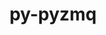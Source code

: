 ---
title: "py-pyzmq"
layout: cache
categories: [package, develop]
meta: {"versions": ["17.1.2", "25.0.2"], "compilers": ["gcc@=11.1.0", "gcc@=11.4.0", "gcc@=9.4.0", "oneapi@=2024.0.0"], "oss": ["ubuntu20.04", "ubuntu22.04"], "platforms": ["linux"], "targets": ["neoverse_v1", "neoverse_v2", "ppc64le", "x86_64_v3"], "stacks": ["data-vis-sdk", "e4s", "e4s-neoverse-v2", "e4s-neoverse_v1", "e4s-oneapi", "e4s-power", "root"], "num_specs": 48, "num_specs_by_stack": {"root": 48, "e4s-power": 8, "data-vis-sdk": 5, "e4s-neoverse_v1": 8, "e4s-neoverse-v2": 8, "e4s": 11, "e4s-oneapi": 8}}
spec_details: [{"hash": "dwjffn6ygc4gvtzld3n7zff5tofjjfy7", "compiler": "gcc@=9.4.0", "versions": ["25.0.2"], "os": "ubuntu20.04", "platform": "linux", "target": "ppc64le", "variants": ["build_system=python_pip"], "stacks": ["root", "e4s-power"], "size": "-", "tarball": "https://binaries.spack.io/develop/build_cache/linux-ubuntu20.04-ppc64le/gcc-9.4.0/py-pyzmq-25.0.2/linux-ubuntu20.04-ppc64le-gcc-9.4.0-py-pyzmq-25.0.2-dwjffn6ygc4gvtzld3n7zff5tofjjfy7.spack"}, {"hash": "bwx32mv6wm3adyauhsn5sov2omtgojyk", "compiler": "gcc@=9.4.0", "versions": ["25.0.2"], "os": "ubuntu20.04", "platform": "linux", "target": "ppc64le", "variants": ["build_system=python_pip"], "stacks": ["root", "e4s-power"], "size": "-", "tarball": "https://binaries.spack.io/develop/build_cache/linux-ubuntu20.04-ppc64le/gcc-9.4.0/py-pyzmq-25.0.2/linux-ubuntu20.04-ppc64le-gcc-9.4.0-py-pyzmq-25.0.2-bwx32mv6wm3adyauhsn5sov2omtgojyk.spack"}, {"hash": "cepswpd4cubbofv753w7zmljs7etywto", "compiler": "gcc@=9.4.0", "versions": ["25.0.2"], "os": "ubuntu20.04", "platform": "linux", "target": "ppc64le", "variants": ["build_system=python_pip"], "stacks": ["root", "e4s-power"], "size": "-", "tarball": "https://binaries.spack.io/develop/build_cache/linux-ubuntu20.04-ppc64le/gcc-9.4.0/py-pyzmq-25.0.2/linux-ubuntu20.04-ppc64le-gcc-9.4.0-py-pyzmq-25.0.2-cepswpd4cubbofv753w7zmljs7etywto.spack"}, {"hash": "wlb7qokowt3sapgxksrnxnupeiie2frx", "compiler": "gcc@=9.4.0", "versions": ["25.0.2"], "os": "ubuntu20.04", "platform": "linux", "target": "ppc64le", "variants": ["build_system=python_pip"], "stacks": ["root", "e4s-power"], "size": "-", "tarball": "https://binaries.spack.io/develop/build_cache/linux-ubuntu20.04-ppc64le/gcc-9.4.0/py-pyzmq-25.0.2/linux-ubuntu20.04-ppc64le-gcc-9.4.0-py-pyzmq-25.0.2-wlb7qokowt3sapgxksrnxnupeiie2frx.spack"}, {"hash": "rdshhkkcffyctik64yq2khhz2m75boph", "compiler": "gcc@=9.4.0", "versions": ["25.0.2"], "os": "ubuntu20.04", "platform": "linux", "target": "ppc64le", "variants": ["build_system=python_pip"], "stacks": ["root", "e4s-power"], "size": "-", "tarball": "https://binaries.spack.io/develop/build_cache/linux-ubuntu20.04-ppc64le/gcc-9.4.0/py-pyzmq-25.0.2/linux-ubuntu20.04-ppc64le-gcc-9.4.0-py-pyzmq-25.0.2-rdshhkkcffyctik64yq2khhz2m75boph.spack"}, {"hash": "tgua7mzc77qiv4zph52fxsluaqozw543", "compiler": "gcc@=9.4.0", "versions": ["17.1.2"], "os": "ubuntu20.04", "platform": "linux", "target": "ppc64le", "variants": ["build_system=python_pip"], "stacks": ["root", "e4s-power"], "size": "-", "tarball": "https://binaries.spack.io/develop/build_cache/linux-ubuntu20.04-ppc64le/gcc-9.4.0/py-pyzmq-17.1.2/linux-ubuntu20.04-ppc64le-gcc-9.4.0-py-pyzmq-17.1.2-tgua7mzc77qiv4zph52fxsluaqozw543.spack"}, {"hash": "6nw6ms6rzotnlxpw2v3buug6wa6ro7qu", "compiler": "gcc@=9.4.0", "versions": ["17.1.2"], "os": "ubuntu20.04", "platform": "linux", "target": "ppc64le", "variants": ["build_system=python_pip"], "stacks": ["root", "e4s-power"], "size": "-", "tarball": "https://binaries.spack.io/develop/build_cache/linux-ubuntu20.04-ppc64le/gcc-9.4.0/py-pyzmq-17.1.2/linux-ubuntu20.04-ppc64le-gcc-9.4.0-py-pyzmq-17.1.2-6nw6ms6rzotnlxpw2v3buug6wa6ro7qu.spack"}, {"hash": "l5ul7vxs7odltu7urvqrfohswccno546", "compiler": "gcc@=9.4.0", "versions": ["17.1.2"], "os": "ubuntu20.04", "platform": "linux", "target": "ppc64le", "variants": ["build_system=python_pip"], "stacks": ["root", "e4s-power"], "size": "-", "tarball": "https://binaries.spack.io/develop/build_cache/linux-ubuntu20.04-ppc64le/gcc-9.4.0/py-pyzmq-17.1.2/linux-ubuntu20.04-ppc64le-gcc-9.4.0-py-pyzmq-17.1.2-l5ul7vxs7odltu7urvqrfohswccno546.spack"}, {"hash": "yfxm226opfvfsa6mcs5ele7om5zlex45", "compiler": "gcc@=11.1.0", "versions": ["25.0.2"], "os": "ubuntu20.04", "platform": "linux", "target": "x86_64_v3", "variants": ["build_system=python_pip"], "stacks": ["data-vis-sdk", "root"], "size": "-", "tarball": "https://binaries.spack.io/develop/build_cache/linux-ubuntu20.04-x86_64_v3/gcc-11.1.0/py-pyzmq-25.0.2/linux-ubuntu20.04-x86_64_v3-gcc-11.1.0-py-pyzmq-25.0.2-yfxm226opfvfsa6mcs5ele7om5zlex45.spack"}, {"hash": "hksltkgo3p77oz2zon5oo7w25c6hoquv", "compiler": "gcc@=11.1.0", "versions": ["25.0.2"], "os": "ubuntu20.04", "platform": "linux", "target": "x86_64_v3", "variants": ["build_system=python_pip"], "stacks": ["data-vis-sdk", "root"], "size": "-", "tarball": "https://binaries.spack.io/develop/build_cache/linux-ubuntu20.04-x86_64_v3/gcc-11.1.0/py-pyzmq-25.0.2/linux-ubuntu20.04-x86_64_v3-gcc-11.1.0-py-pyzmq-25.0.2-hksltkgo3p77oz2zon5oo7w25c6hoquv.spack"}, {"hash": "vgoetpnyx2ctfqb5gnmxp4roe7onsizp", "compiler": "gcc@=11.1.0", "versions": ["25.0.2"], "os": "ubuntu20.04", "platform": "linux", "target": "x86_64_v3", "variants": ["build_system=python_pip"], "stacks": ["data-vis-sdk", "root"], "size": "-", "tarball": "https://binaries.spack.io/develop/build_cache/linux-ubuntu20.04-x86_64_v3/gcc-11.1.0/py-pyzmq-25.0.2/linux-ubuntu20.04-x86_64_v3-gcc-11.1.0-py-pyzmq-25.0.2-vgoetpnyx2ctfqb5gnmxp4roe7onsizp.spack"}, {"hash": "bl2xka4et3yrbnnrilukzrwiwbattlif", "compiler": "gcc@=11.1.0", "versions": ["25.0.2"], "os": "ubuntu20.04", "platform": "linux", "target": "x86_64_v3", "variants": ["build_system=python_pip"], "stacks": ["data-vis-sdk", "root"], "size": "-", "tarball": "https://binaries.spack.io/develop/build_cache/linux-ubuntu20.04-x86_64_v3/gcc-11.1.0/py-pyzmq-25.0.2/linux-ubuntu20.04-x86_64_v3-gcc-11.1.0-py-pyzmq-25.0.2-bl2xka4et3yrbnnrilukzrwiwbattlif.spack"}, {"hash": "lkjpmndjofbtidjbxhbzru3hps4nrvxg", "compiler": "gcc@=11.1.0", "versions": ["25.0.2"], "os": "ubuntu20.04", "platform": "linux", "target": "x86_64_v3", "variants": ["build_system=python_pip"], "stacks": ["data-vis-sdk", "root"], "size": "-", "tarball": "https://binaries.spack.io/develop/build_cache/linux-ubuntu20.04-x86_64_v3/gcc-11.1.0/py-pyzmq-25.0.2/linux-ubuntu20.04-x86_64_v3-gcc-11.1.0-py-pyzmq-25.0.2-lkjpmndjofbtidjbxhbzru3hps4nrvxg.spack"}, {"hash": "ke7ox7z56rpvwyoz5a34af763rkhinlf", "compiler": "gcc@=11.4.0", "versions": ["25.0.2"], "os": "ubuntu22.04", "platform": "linux", "target": "neoverse_v1", "variants": ["build_system=python_pip"], "stacks": ["root", "e4s-neoverse_v1"], "size": "-", "tarball": "https://binaries.spack.io/develop/build_cache/linux-ubuntu22.04-neoverse_v1/gcc-11.4.0/py-pyzmq-25.0.2/linux-ubuntu22.04-neoverse_v1-gcc-11.4.0-py-pyzmq-25.0.2-ke7ox7z56rpvwyoz5a34af763rkhinlf.spack"}, {"hash": "fjs3c5bnh2tr2a7yzpocdz34lmwakoic", "compiler": "gcc@=11.4.0", "versions": ["25.0.2"], "os": "ubuntu22.04", "platform": "linux", "target": "neoverse_v1", "variants": ["build_system=python_pip"], "stacks": ["root", "e4s-neoverse_v1"], "size": "-", "tarball": "https://binaries.spack.io/develop/build_cache/linux-ubuntu22.04-neoverse_v1/gcc-11.4.0/py-pyzmq-25.0.2/linux-ubuntu22.04-neoverse_v1-gcc-11.4.0-py-pyzmq-25.0.2-fjs3c5bnh2tr2a7yzpocdz34lmwakoic.spack"}, {"hash": "26mqe32p7fxd5ze2mnqsgw2zybaekl6a", "compiler": "gcc@=11.4.0", "versions": ["25.0.2"], "os": "ubuntu22.04", "platform": "linux", "target": "neoverse_v1", "variants": ["build_system=python_pip"], "stacks": ["root", "e4s-neoverse_v1"], "size": "-", "tarball": "https://binaries.spack.io/develop/build_cache/linux-ubuntu22.04-neoverse_v1/gcc-11.4.0/py-pyzmq-25.0.2/linux-ubuntu22.04-neoverse_v1-gcc-11.4.0-py-pyzmq-25.0.2-26mqe32p7fxd5ze2mnqsgw2zybaekl6a.spack"}, {"hash": "bnz4ggkvwy6vunex2whef4moezsi6rnf", "compiler": "gcc@=11.4.0", "versions": ["25.0.2"], "os": "ubuntu22.04", "platform": "linux", "target": "neoverse_v1", "variants": ["build_system=python_pip"], "stacks": ["root", "e4s-neoverse_v1"], "size": "-", "tarball": "https://binaries.spack.io/develop/build_cache/linux-ubuntu22.04-neoverse_v1/gcc-11.4.0/py-pyzmq-25.0.2/linux-ubuntu22.04-neoverse_v1-gcc-11.4.0-py-pyzmq-25.0.2-bnz4ggkvwy6vunex2whef4moezsi6rnf.spack"}, {"hash": "nwtls76syxtw2enm5p64frtqawpkm5re", "compiler": "gcc@=11.4.0", "versions": ["25.0.2"], "os": "ubuntu22.04", "platform": "linux", "target": "neoverse_v1", "variants": ["build_system=python_pip"], "stacks": ["root", "e4s-neoverse_v1"], "size": "-", "tarball": "https://binaries.spack.io/develop/build_cache/linux-ubuntu22.04-neoverse_v1/gcc-11.4.0/py-pyzmq-25.0.2/linux-ubuntu22.04-neoverse_v1-gcc-11.4.0-py-pyzmq-25.0.2-nwtls76syxtw2enm5p64frtqawpkm5re.spack"}, {"hash": "36zi27v4lqdo2yg6qd3q55qc2jvdq7vw", "compiler": "gcc@=11.4.0", "versions": ["17.1.2"], "os": "ubuntu22.04", "platform": "linux", "target": "neoverse_v1", "variants": ["build_system=python_pip"], "stacks": ["root", "e4s-neoverse_v1"], "size": "-", "tarball": "https://binaries.spack.io/develop/build_cache/linux-ubuntu22.04-neoverse_v1/gcc-11.4.0/py-pyzmq-17.1.2/linux-ubuntu22.04-neoverse_v1-gcc-11.4.0-py-pyzmq-17.1.2-36zi27v4lqdo2yg6qd3q55qc2jvdq7vw.spack"}, {"hash": "3rj3d7ll2kuai7qjpgay6jeq6zsnecwl", "compiler": "gcc@=11.4.0", "versions": ["17.1.2"], "os": "ubuntu22.04", "platform": "linux", "target": "neoverse_v1", "variants": ["build_system=python_pip"], "stacks": ["root", "e4s-neoverse_v1"], "size": "-", "tarball": "https://binaries.spack.io/develop/build_cache/linux-ubuntu22.04-neoverse_v1/gcc-11.4.0/py-pyzmq-17.1.2/linux-ubuntu22.04-neoverse_v1-gcc-11.4.0-py-pyzmq-17.1.2-3rj3d7ll2kuai7qjpgay6jeq6zsnecwl.spack"}, {"hash": "ispyap6zun7uqyjievjuuq2mcfzwmjor", "compiler": "gcc@=11.4.0", "versions": ["17.1.2"], "os": "ubuntu22.04", "platform": "linux", "target": "neoverse_v1", "variants": ["build_system=python_pip"], "stacks": ["root", "e4s-neoverse_v1"], "size": "-", "tarball": "https://binaries.spack.io/develop/build_cache/linux-ubuntu22.04-neoverse_v1/gcc-11.4.0/py-pyzmq-17.1.2/linux-ubuntu22.04-neoverse_v1-gcc-11.4.0-py-pyzmq-17.1.2-ispyap6zun7uqyjievjuuq2mcfzwmjor.spack"}, {"hash": "5rf4vrxe7tgw6ehlzqf3kiogesqtejjg", "compiler": "gcc@=11.4.0", "versions": ["25.0.2"], "os": "ubuntu22.04", "platform": "linux", "target": "neoverse_v2", "variants": ["build_system=python_pip"], "stacks": ["e4s-neoverse-v2", "root"], "size": "-", "tarball": "https://binaries.spack.io/develop/build_cache/linux-ubuntu22.04-neoverse_v2/gcc-11.4.0/py-pyzmq-25.0.2/linux-ubuntu22.04-neoverse_v2-gcc-11.4.0-py-pyzmq-25.0.2-5rf4vrxe7tgw6ehlzqf3kiogesqtejjg.spack"}, {"hash": "5u572o3zw7dvpj226aznyox3cn35eevr", "compiler": "gcc@=11.4.0", "versions": ["25.0.2"], "os": "ubuntu22.04", "platform": "linux", "target": "neoverse_v2", "variants": ["build_system=python_pip"], "stacks": ["e4s-neoverse-v2", "root"], "size": "-", "tarball": "https://binaries.spack.io/develop/build_cache/linux-ubuntu22.04-neoverse_v2/gcc-11.4.0/py-pyzmq-25.0.2/linux-ubuntu22.04-neoverse_v2-gcc-11.4.0-py-pyzmq-25.0.2-5u572o3zw7dvpj226aznyox3cn35eevr.spack"}, {"hash": "wurim26ny226z2wt35fz47c3hrvwugkf", "compiler": "gcc@=11.4.0", "versions": ["25.0.2"], "os": "ubuntu22.04", "platform": "linux", "target": "neoverse_v2", "variants": ["build_system=python_pip"], "stacks": ["e4s-neoverse-v2", "root"], "size": "-", "tarball": "https://binaries.spack.io/develop/build_cache/linux-ubuntu22.04-neoverse_v2/gcc-11.4.0/py-pyzmq-25.0.2/linux-ubuntu22.04-neoverse_v2-gcc-11.4.0-py-pyzmq-25.0.2-wurim26ny226z2wt35fz47c3hrvwugkf.spack"}, {"hash": "v4ibkguf5crzoer42e4gpn74juwvobap", "compiler": "gcc@=11.4.0", "versions": ["25.0.2"], "os": "ubuntu22.04", "platform": "linux", "target": "neoverse_v2", "variants": ["build_system=python_pip"], "stacks": ["e4s-neoverse-v2", "root"], "size": "-", "tarball": "https://binaries.spack.io/develop/build_cache/linux-ubuntu22.04-neoverse_v2/gcc-11.4.0/py-pyzmq-25.0.2/linux-ubuntu22.04-neoverse_v2-gcc-11.4.0-py-pyzmq-25.0.2-v4ibkguf5crzoer42e4gpn74juwvobap.spack"}, {"hash": "me5xtkbqojsjqstrom5zvobmbxjjrxw3", "compiler": "gcc@=11.4.0", "versions": ["25.0.2"], "os": "ubuntu22.04", "platform": "linux", "target": "neoverse_v2", "variants": ["build_system=python_pip"], "stacks": ["e4s-neoverse-v2", "root"], "size": "-", "tarball": "https://binaries.spack.io/develop/build_cache/linux-ubuntu22.04-neoverse_v2/gcc-11.4.0/py-pyzmq-25.0.2/linux-ubuntu22.04-neoverse_v2-gcc-11.4.0-py-pyzmq-25.0.2-me5xtkbqojsjqstrom5zvobmbxjjrxw3.spack"}, {"hash": "imyjkrytrxuzrgc7w6ry62u5qm36ui6x", "compiler": "gcc@=11.4.0", "versions": ["17.1.2"], "os": "ubuntu22.04", "platform": "linux", "target": "neoverse_v2", "variants": ["build_system=python_pip"], "stacks": ["e4s-neoverse-v2", "root"], "size": "-", "tarball": "https://binaries.spack.io/develop/build_cache/linux-ubuntu22.04-neoverse_v2/gcc-11.4.0/py-pyzmq-17.1.2/linux-ubuntu22.04-neoverse_v2-gcc-11.4.0-py-pyzmq-17.1.2-imyjkrytrxuzrgc7w6ry62u5qm36ui6x.spack"}, {"hash": "buluef6p7xodh4ykwmunmfoqywvq25av", "compiler": "gcc@=11.4.0", "versions": ["17.1.2"], "os": "ubuntu22.04", "platform": "linux", "target": "neoverse_v2", "variants": ["build_system=python_pip"], "stacks": ["e4s-neoverse-v2", "root"], "size": "-", "tarball": "https://binaries.spack.io/develop/build_cache/linux-ubuntu22.04-neoverse_v2/gcc-11.4.0/py-pyzmq-17.1.2/linux-ubuntu22.04-neoverse_v2-gcc-11.4.0-py-pyzmq-17.1.2-buluef6p7xodh4ykwmunmfoqywvq25av.spack"}, {"hash": "hwoerk54fd4zcqjd3djriitjl5soblpd", "compiler": "gcc@=11.4.0", "versions": ["17.1.2"], "os": "ubuntu22.04", "platform": "linux", "target": "neoverse_v2", "variants": ["build_system=python_pip"], "stacks": ["e4s-neoverse-v2", "root"], "size": "-", "tarball": "https://binaries.spack.io/develop/build_cache/linux-ubuntu22.04-neoverse_v2/gcc-11.4.0/py-pyzmq-17.1.2/linux-ubuntu22.04-neoverse_v2-gcc-11.4.0-py-pyzmq-17.1.2-hwoerk54fd4zcqjd3djriitjl5soblpd.spack"}, {"hash": "xyxpevgb4qazn2zyhxmrylmd75ki5zph", "compiler": "gcc@=11.4.0", "versions": ["25.0.2"], "os": "ubuntu22.04", "platform": "linux", "target": "x86_64_v3", "variants": ["build_system=python_pip"], "stacks": ["root", "e4s"], "size": "-", "tarball": "https://binaries.spack.io/develop/build_cache/linux-ubuntu22.04-x86_64_v3/gcc-11.4.0/py-pyzmq-25.0.2/linux-ubuntu22.04-x86_64_v3-gcc-11.4.0-py-pyzmq-25.0.2-xyxpevgb4qazn2zyhxmrylmd75ki5zph.spack"}, {"hash": "zetwofhku7fxli2tow3lw4refrsp3gnb", "compiler": "gcc@=11.4.0", "versions": ["25.0.2"], "os": "ubuntu22.04", "platform": "linux", "target": "x86_64_v3", "variants": ["build_system=python_pip"], "stacks": ["root", "e4s"], "size": "-", "tarball": "https://binaries.spack.io/develop/build_cache/linux-ubuntu22.04-x86_64_v3/gcc-11.4.0/py-pyzmq-25.0.2/linux-ubuntu22.04-x86_64_v3-gcc-11.4.0-py-pyzmq-25.0.2-zetwofhku7fxli2tow3lw4refrsp3gnb.spack"}, {"hash": "ch4uyz2h3isjfqoegsrichbwranlytzb", "compiler": "gcc@=11.4.0", "versions": ["25.0.2"], "os": "ubuntu22.04", "platform": "linux", "target": "x86_64_v3", "variants": ["build_system=python_pip"], "stacks": ["root", "e4s"], "size": "-", "tarball": "https://binaries.spack.io/develop/build_cache/linux-ubuntu22.04-x86_64_v3/gcc-11.4.0/py-pyzmq-25.0.2/linux-ubuntu22.04-x86_64_v3-gcc-11.4.0-py-pyzmq-25.0.2-ch4uyz2h3isjfqoegsrichbwranlytzb.spack"}, {"hash": "psm47gmxsxelnq7n72jl6r6jp7rttgmm", "compiler": "gcc@=11.4.0", "versions": ["25.0.2"], "os": "ubuntu22.04", "platform": "linux", "target": "x86_64_v3", "variants": ["build_system=python_pip"], "stacks": ["root", "e4s"], "size": "-", "tarball": "https://binaries.spack.io/develop/build_cache/linux-ubuntu22.04-x86_64_v3/gcc-11.4.0/py-pyzmq-25.0.2/linux-ubuntu22.04-x86_64_v3-gcc-11.4.0-py-pyzmq-25.0.2-psm47gmxsxelnq7n72jl6r6jp7rttgmm.spack"}, {"hash": "czlzfbz2lcickiaxjqihfbcx3huc2wfe", "compiler": "gcc@=11.4.0", "versions": ["25.0.2"], "os": "ubuntu22.04", "platform": "linux", "target": "x86_64_v3", "variants": ["build_system=python_pip"], "stacks": ["root", "e4s"], "size": "-", "tarball": "https://binaries.spack.io/develop/build_cache/linux-ubuntu22.04-x86_64_v3/gcc-11.4.0/py-pyzmq-25.0.2/linux-ubuntu22.04-x86_64_v3-gcc-11.4.0-py-pyzmq-25.0.2-czlzfbz2lcickiaxjqihfbcx3huc2wfe.spack"}, {"hash": "x2shjh7rt4wjuabgw2pg4njc7bw5dx74", "compiler": "gcc@=11.4.0", "versions": ["25.0.2"], "os": "ubuntu22.04", "platform": "linux", "target": "x86_64_v3", "variants": ["build_system=python_pip"], "stacks": ["root", "e4s"], "size": "-", "tarball": "https://binaries.spack.io/develop/build_cache/linux-ubuntu22.04-x86_64_v3/gcc-11.4.0/py-pyzmq-25.0.2/linux-ubuntu22.04-x86_64_v3-gcc-11.4.0-py-pyzmq-25.0.2-x2shjh7rt4wjuabgw2pg4njc7bw5dx74.spack"}, {"hash": "sdzkk2h5fcaisgs3rtsdzydfrxbkfnqj", "compiler": "gcc@=11.4.0", "versions": ["25.0.2"], "os": "ubuntu22.04", "platform": "linux", "target": "x86_64_v3", "variants": ["build_system=python_pip"], "stacks": ["root", "e4s"], "size": "-", "tarball": "https://binaries.spack.io/develop/build_cache/linux-ubuntu22.04-x86_64_v3/gcc-11.4.0/py-pyzmq-25.0.2/linux-ubuntu22.04-x86_64_v3-gcc-11.4.0-py-pyzmq-25.0.2-sdzkk2h5fcaisgs3rtsdzydfrxbkfnqj.spack"}, {"hash": "5hqxhc4vqhfig2f4ligwfex7vi3eql2w", "compiler": "gcc@=11.4.0", "versions": ["25.0.2"], "os": "ubuntu22.04", "platform": "linux", "target": "x86_64_v3", "variants": ["build_system=python_pip"], "stacks": ["root", "e4s"], "size": "-", "tarball": "https://binaries.spack.io/develop/build_cache/linux-ubuntu22.04-x86_64_v3/gcc-11.4.0/py-pyzmq-25.0.2/linux-ubuntu22.04-x86_64_v3-gcc-11.4.0-py-pyzmq-25.0.2-5hqxhc4vqhfig2f4ligwfex7vi3eql2w.spack"}, {"hash": "werdohlfnzh7lp4arprsyv4qgeegqfkp", "compiler": "gcc@=11.4.0", "versions": ["17.1.2"], "os": "ubuntu22.04", "platform": "linux", "target": "x86_64_v3", "variants": ["build_system=python_pip"], "stacks": ["root", "e4s"], "size": "-", "tarball": "https://binaries.spack.io/develop/build_cache/linux-ubuntu22.04-x86_64_v3/gcc-11.4.0/py-pyzmq-17.1.2/linux-ubuntu22.04-x86_64_v3-gcc-11.4.0-py-pyzmq-17.1.2-werdohlfnzh7lp4arprsyv4qgeegqfkp.spack"}, {"hash": "uxvnpxbum4hrq3lx53s2qlov5si5ltfd", "compiler": "gcc@=11.4.0", "versions": ["17.1.2"], "os": "ubuntu22.04", "platform": "linux", "target": "x86_64_v3", "variants": ["build_system=python_pip"], "stacks": ["root", "e4s"], "size": "-", "tarball": "https://binaries.spack.io/develop/build_cache/linux-ubuntu22.04-x86_64_v3/gcc-11.4.0/py-pyzmq-17.1.2/linux-ubuntu22.04-x86_64_v3-gcc-11.4.0-py-pyzmq-17.1.2-uxvnpxbum4hrq3lx53s2qlov5si5ltfd.spack"}, {"hash": "rddsbr4rammjviy2qtk362nfwmn3km4d", "compiler": "gcc@=11.4.0", "versions": ["17.1.2"], "os": "ubuntu22.04", "platform": "linux", "target": "x86_64_v3", "variants": ["build_system=python_pip"], "stacks": ["root", "e4s"], "size": "-", "tarball": "https://binaries.spack.io/develop/build_cache/linux-ubuntu22.04-x86_64_v3/gcc-11.4.0/py-pyzmq-17.1.2/linux-ubuntu22.04-x86_64_v3-gcc-11.4.0-py-pyzmq-17.1.2-rddsbr4rammjviy2qtk362nfwmn3km4d.spack"}, {"hash": "kcpw72vg7sdk6lipjwnr2otb5vofih3d", "compiler": "oneapi@=2024.0.0", "versions": ["25.0.2"], "os": "ubuntu22.04", "platform": "linux", "target": "x86_64_v3", "variants": ["build_system=python_pip"], "stacks": ["root", "e4s-oneapi"], "size": "-", "tarball": "https://binaries.spack.io/develop/build_cache/linux-ubuntu22.04-x86_64_v3/oneapi-2024.0.0/py-pyzmq-25.0.2/linux-ubuntu22.04-x86_64_v3-oneapi-2024.0.0-py-pyzmq-25.0.2-kcpw72vg7sdk6lipjwnr2otb5vofih3d.spack"}, {"hash": "36k2fy46afbokbfepmw7rul246fxwrkw", "compiler": "oneapi@=2024.0.0", "versions": ["25.0.2"], "os": "ubuntu22.04", "platform": "linux", "target": "x86_64_v3", "variants": ["build_system=python_pip"], "stacks": ["root", "e4s-oneapi"], "size": "-", "tarball": "https://binaries.spack.io/develop/build_cache/linux-ubuntu22.04-x86_64_v3/oneapi-2024.0.0/py-pyzmq-25.0.2/linux-ubuntu22.04-x86_64_v3-oneapi-2024.0.0-py-pyzmq-25.0.2-36k2fy46afbokbfepmw7rul246fxwrkw.spack"}, {"hash": "bjpcgdsgcsuziorl5lcarash3id4xvgu", "compiler": "oneapi@=2024.0.0", "versions": ["25.0.2"], "os": "ubuntu22.04", "platform": "linux", "target": "x86_64_v3", "variants": ["build_system=python_pip"], "stacks": ["root", "e4s-oneapi"], "size": "-", "tarball": "https://binaries.spack.io/develop/build_cache/linux-ubuntu22.04-x86_64_v3/oneapi-2024.0.0/py-pyzmq-25.0.2/linux-ubuntu22.04-x86_64_v3-oneapi-2024.0.0-py-pyzmq-25.0.2-bjpcgdsgcsuziorl5lcarash3id4xvgu.spack"}, {"hash": "xpomc63avzo26nnvpn5ng3hnjc72hx2b", "compiler": "oneapi@=2024.0.0", "versions": ["25.0.2"], "os": "ubuntu22.04", "platform": "linux", "target": "x86_64_v3", "variants": ["build_system=python_pip"], "stacks": ["root", "e4s-oneapi"], "size": "-", "tarball": "https://binaries.spack.io/develop/build_cache/linux-ubuntu22.04-x86_64_v3/oneapi-2024.0.0/py-pyzmq-25.0.2/linux-ubuntu22.04-x86_64_v3-oneapi-2024.0.0-py-pyzmq-25.0.2-xpomc63avzo26nnvpn5ng3hnjc72hx2b.spack"}, {"hash": "iosye6inuggl2dq4zgtxrjuuaki2a3ic", "compiler": "oneapi@=2024.0.0", "versions": ["25.0.2"], "os": "ubuntu22.04", "platform": "linux", "target": "x86_64_v3", "variants": ["build_system=python_pip"], "stacks": ["root", "e4s-oneapi"], "size": "-", "tarball": "https://binaries.spack.io/develop/build_cache/linux-ubuntu22.04-x86_64_v3/oneapi-2024.0.0/py-pyzmq-25.0.2/linux-ubuntu22.04-x86_64_v3-oneapi-2024.0.0-py-pyzmq-25.0.2-iosye6inuggl2dq4zgtxrjuuaki2a3ic.spack"}, {"hash": "yf7oivhbjfuhjy74z57idgbysulzlu4q", "compiler": "oneapi@=2024.0.0", "versions": ["17.1.2"], "os": "ubuntu22.04", "platform": "linux", "target": "x86_64_v3", "variants": ["build_system=python_pip"], "stacks": ["root", "e4s-oneapi"], "size": "-", "tarball": "https://binaries.spack.io/develop/build_cache/linux-ubuntu22.04-x86_64_v3/oneapi-2024.0.0/py-pyzmq-17.1.2/linux-ubuntu22.04-x86_64_v3-oneapi-2024.0.0-py-pyzmq-17.1.2-yf7oivhbjfuhjy74z57idgbysulzlu4q.spack"}, {"hash": "5wde2fk4ucrpzu2lgwk6qwhplujcktdz", "compiler": "oneapi@=2024.0.0", "versions": ["17.1.2"], "os": "ubuntu22.04", "platform": "linux", "target": "x86_64_v3", "variants": ["build_system=python_pip"], "stacks": ["root", "e4s-oneapi"], "size": "-", "tarball": "https://binaries.spack.io/develop/build_cache/linux-ubuntu22.04-x86_64_v3/oneapi-2024.0.0/py-pyzmq-17.1.2/linux-ubuntu22.04-x86_64_v3-oneapi-2024.0.0-py-pyzmq-17.1.2-5wde2fk4ucrpzu2lgwk6qwhplujcktdz.spack"}, {"hash": "3xa7bkfvfcby4nsjloxwa6jazvzjcek2", "compiler": "oneapi@=2024.0.0", "versions": ["17.1.2"], "os": "ubuntu22.04", "platform": "linux", "target": "x86_64_v3", "variants": ["build_system=python_pip"], "stacks": ["root", "e4s-oneapi"], "size": "-", "tarball": "https://binaries.spack.io/develop/build_cache/linux-ubuntu22.04-x86_64_v3/oneapi-2024.0.0/py-pyzmq-17.1.2/linux-ubuntu22.04-x86_64_v3-oneapi-2024.0.0-py-pyzmq-17.1.2-3xa7bkfvfcby4nsjloxwa6jazvzjcek2.spack"}]
---